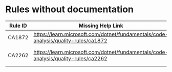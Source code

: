 # Rules without documentation

Rule ID | Missing Help Link | Title |
--------|-------------------|-------|
CA1872 | <https://learn.microsoft.com/dotnet/fundamentals/code-analysis/quality-rules/ca1872> | Prefer 'Convert.ToHexString' over 'BitConverter.ToString' |
CA2262 | <https://learn.microsoft.com/dotnet/fundamentals/code-analysis/quality-rules/ca2262> | Set 'MaxResponseHeadersLength' properly |
